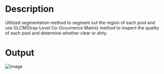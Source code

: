 # Description
Utilized segmentation method to segment out the region of each pool and use GLCM(Gray-Level Co-Occurrence Matrix) method to inspect the quality of each pool and 
determine whether clear or dirty.

# Output
![image](https://user-images.githubusercontent.com/49195906/162361062-4d3b6867-859f-41be-b31c-63b3cfaa4300.png)
